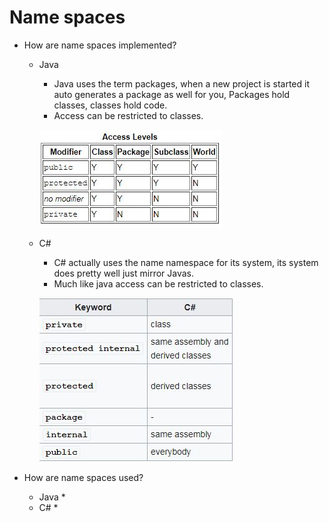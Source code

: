# Name spaces
* How are name spaces implemented?
  - Java
    * Java uses the term packages, when a new project is started it auto generates a package as well for you, Packages hold classes, classes hold code.
    * Access can be restricted to classes. 
    
    ![alt text](https://github.com/Topguny/CMP_SC-4330-OO-Language-Comparison/blob/master/accessJava.JPG?raw=true) 
  
  - C#
    * C# actually uses the name namespace for its system, its system does pretty well just mirror Javas.
    * Much like java access can be restricted to classes.
    
     ![alt text](https://github.com/Topguny/CMP_SC-4330-OO-Language-Comparison/blob/master/acessC%23.JPG?raw=true) 
      
* How are name spaces used?
  - Java
    * 
  - C#
    * 
